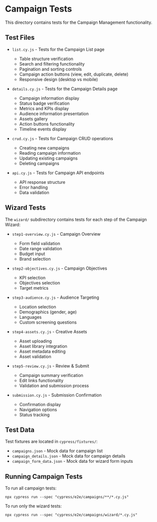 # Campaign Tests

This directory contains tests for the Campaign Management functionality.

## Test Files

- `list.cy.js` - Tests for the Campaign List page
  - Table structure verification
  - Search and filtering functionality
  - Pagination and sorting controls
  - Campaign action buttons (view, edit, duplicate, delete)
  - Responsive design (desktop vs mobile)

- `details.cy.js` - Tests for the Campaign Details page
  - Campaign information display
  - Status badge verification
  - Metrics and KPIs display
  - Audience information presentation
  - Assets gallery
  - Action buttons functionality
  - Timeline events display

- `crud.cy.js` - Tests for Campaign CRUD operations
  - Creating new campaigns
  - Reading campaign information
  - Updating existing campaigns
  - Deleting campaigns

- `api.cy.js` - Tests for Campaign API endpoints
  - API response structure
  - Error handling
  - Data validation

## Wizard Tests

The `wizard/` subdirectory contains tests for each step of the Campaign Wizard:

- `step1-overview.cy.js` - Campaign Overview
  - Form field validation
  - Date range validation
  - Budget input
  - Brand selection

- `step2-objectives.cy.js` - Campaign Objectives
  - KPI selection
  - Objectives selection
  - Target metrics

- `step3-audience.cy.js` - Audience Targeting
  - Location selection
  - Demographics (gender, age)
  - Languages
  - Custom screening questions

- `step4-assets.cy.js` - Creative Assets
  - Asset uploading
  - Asset library integration
  - Asset metadata editing
  - Asset validation

- `step5-review.cy.js` - Review & Submit
  - Campaign summary verification
  - Edit links functionality
  - Validation and submission process

- `submission.cy.js` - Submission Confirmation
  - Confirmation display
  - Navigation options
  - Status tracking

## Test Data

Test fixtures are located in `cypress/fixtures/`:
- `campaigns.json` - Mock data for campaign list
- `campaign_details.json` - Mock data for campaign details
- `campaign_form_data.json` - Mock data for wizard form inputs

## Running Campaign Tests

To run all campaign tests:
```
npx cypress run --spec "cypress/e2e/campaigns/**/*.cy.js"
```

To run only the wizard tests:
```
npx cypress run --spec "cypress/e2e/campaigns/wizard/*.cy.js"
``` 